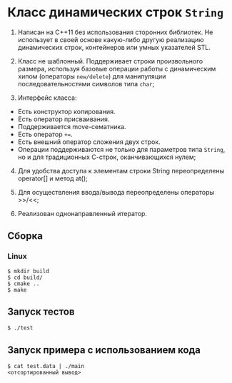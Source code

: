 # Класс динамических строк `String`

1. Написан на C++11 без использования сторонних библиотек. Не использует в своей основе 
какую-либо другую реализацию динамических строк, контейнеров или умных указателей STL.

2. Класс не шаблонный. Поддерживает строки произвольного размера, используя базовые 
операции работы с динамическим хипом (операторы `new/delete`) для манипуляции последовательностями символов типа `char`;

3. Интерфейс класса:
- Есть конструктор копирования.
- Есть оператор присваивания.
- Поддерживается move-сематника.
- Есть оператор `+=`.
- Есть внешний оператор сложения двух строк.
- Операции поддерживаются не только для параметров типа `String`, но и для традиционных С-строк, оканчивающихся нулем;

4. Для удобства доступа к элементам строки String переопределены operator[] и метод at();

5. Для осуществления ввода/вывода переопределены операторы >>/<<;

6. Реализован однонаправленный итератор.

## Сборка
### Linux
```
$ mkdir build
$ cd build/
$ cmake ..
$ make
```

## Запуск тестов

```
$ ./test
```

## Запуск примера с использованием кода

```
$ cat test.data | ./main
<отсортированный вывод>
```


